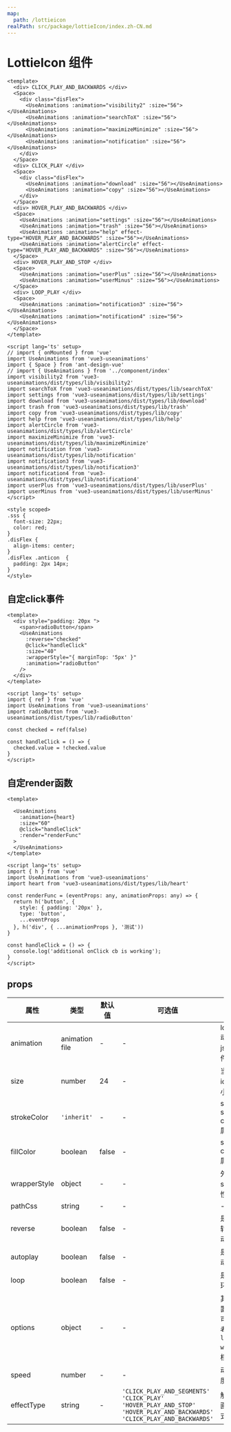 ```yaml
---
map:
  path: /lottieicon
realPath: src/package/lottieIcon/index.zh-CN.md
---
```


# LottieIcon 组件

<!-- <demo src="./demo/basic.vue"
  language="vue"
  title="LottieIcon"
  desc="LottieIcon"
  >
</demo> -->
```vue
<template>
  <div> CLICK_PLAY_AND_BACKWARDS </div>
  <Space>
    <div class="disFlex"> 
      <UseAnimations :animation="visibility2" :size="56"></UseAnimations>
      <UseAnimations :animation="searchToX" :size="56"></UseAnimations>
      <UseAnimations :animation="maximizeMinimize" :size="56"></UseAnimations>
      <UseAnimations :animation="notification" :size="56"></UseAnimations>
    </div>
  </Space>
  <div> CLICK_PLAY </div>
  <Space>
    <div class="disFlex"> 
      <UseAnimations :animation="download" :size="56"></UseAnimations>
      <UseAnimations :animation="copy" :size="56"></UseAnimations>
    </div>
  </Space>
  <div> HOVER_PLAY_AND_BACKWARDS </div>
  <Space>
    <UseAnimations :animation="settings" :size="56"></UseAnimations>
    <UseAnimations :animation="trash" :size="56"></UseAnimations>
    <UseAnimations :animation="help" effect-type="HOVER_PLAY_AND_BACKWARDS" :size="56"></UseAnimations>
    <UseAnimations :animation="alertCircle" effect-type="HOVER_PLAY_AND_BACKWARDS" :size="56"></UseAnimations>
  </Space>
  <div> HOVER_PLAY_AND_STOP </div>
  <Space>
    <UseAnimations :animation="userPlus" :size="56"></UseAnimations>
    <UseAnimations :animation="userMinus" :size="56"></UseAnimations>
  </Space>
  <div> LOOP_PLAY </div>
  <Space>
    <UseAnimations :animation="notification3" :size="56"></UseAnimations>
    <UseAnimations :animation="notification4" :size="56"></UseAnimations>
  </Space>
</template>

<script lang='ts' setup>
// import { onMounted } from 'vue'
import UseAnimations from 'vue3-useanimations'
import { Space } from 'ant-design-vue'
// import { UseAnimations } from '../component/index'
import visibility2 from 'vue3-useanimations/dist/types/lib/visibility2'
import searchToX from 'vue3-useanimations/dist/types/lib/searchToX'
import settings from 'vue3-useanimations/dist/types/lib/settings'
import download from 'vue3-useanimations/dist/types/lib/download'
import trash from 'vue3-useanimations/dist/types/lib/trash'
import copy from 'vue3-useanimations/dist/types/lib/copy'
import help from 'vue3-useanimations/dist/types/lib/help'
import alertCircle from 'vue3-useanimations/dist/types/lib/alertCircle'
import maximizeMinimize from 'vue3-useanimations/dist/types/lib/maximizeMinimize'
import notification from 'vue3-useanimations/dist/types/lib/notification'
import notification3 from 'vue3-useanimations/dist/types/lib/notification3'
import notification4 from 'vue3-useanimations/dist/types/lib/notification4'
import userPlus from 'vue3-useanimations/dist/types/lib/userPlus'
import userMinus from 'vue3-useanimations/dist/types/lib/userMinus'
</script>

<style scoped>
.sss {
  font-size: 22px;
  color: red;
}
.disFlex {
  align-items: center;
}
.disFlex .anticon  {
  padding: 2px 14px;
}
</style>

```

## 自定click事件

<!-- <demo src="./demo/basic1.vue"
  language="vue"
  title="自定click事件"
  desc="自定click事件"
  >
</demo> -->

```vue
<template>
  <div style="padding: 20px ">
    <span>radioButton</span>
    <UseAnimations
      :reverse="checked"
      @click="handleClick"
      :size="40"
      :wrapperStyle="{ marginTop: '5px' }"
      :animation="radioButton"
    />
  </div>
</template>

<script lang='ts' setup>
import { ref } from 'vue'
import UseAnimations from 'vue3-useanimations'
import radioButton from 'vue3-useanimations/dist/types/lib/radioButton'

const checked = ref(false)

const handleClick = () => {
  checked.value = !checked.value
}
</script>
```

## 自定render函数

<!-- <demo src="./demo/basic2.vue"
  language="vue"
  title="render函数"
  desc="render函数"
  >
</demo> -->

```vue
<template>

  <UseAnimations
    :animation={heart}
    :size="60"
    @click="handleClick"
    :render="renderFunc"
  >
  </UseAnimations>
</template>

<script lang='ts' setup>
import { h } from 'vue'
import UseAnimations from 'vue3-useanimations'
import heart from 'vue3-useanimations/dist/types/lib/heart'

const renderFunc = (eventProps: any, animationProps: any) => {
  return h('button', {
    style: { padding: '20px' },
    type: 'button',
    ...eventProps
  }, h('div', { ...animationProps }, '测试'))
}

const handleClick = () => {
  console.log('additional onClick cb is working');
}
</script>

```

## props

| 属性         | 类型                         | 默认值  | 可选值 | 说明                     |
| ------------------ | --------------------------- | ------- | ------ | ------------------------ |
| animation      | animation file     | - |  -   |  lottie 动画json 文件 |
| size      | number     | 24 |  -  |  当前icon 大小 |
| strokeColor      | `'inherit'`     | -  | - |  svg stroke color 属性 |
| fillColor      | boolean     | false |  -   |  svg fill color 属性 |
| wrapperStyle      | object     | -  |  -   | 外层div style 属性 |
| pathCss      | string    | -  |  -   |  - |
| reverse      | boolean    | false  |  -   |  是否翻转播放动画 |
| autoplay      | boolean    | false  |  -   |  是否自动播放 |
| loop      | boolean    | false  |  -   | 是否循环播放  |
| options      | object    | -  |  -   |  其他配置项，可以参考 `lottie-web` 文档 |
| speed      | number    | -  |  -   |  动画速度 |
|  effectType | string | -  | `'CLICK_PLAY_AND_SEGMENTS'  'CLICK_PLAY'  'HOVER_PLAY_AND_STOP' 'HOVER_PLAY_AND_BACKWARDS'  'CLICK_PLAY_AND_BACKWARDS'` | 触发动画的方式 |

